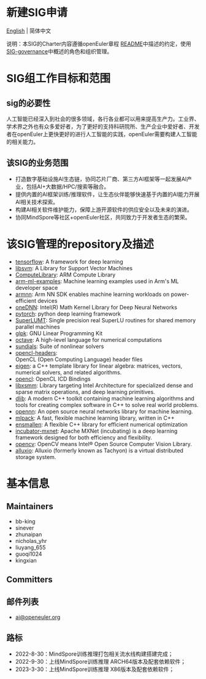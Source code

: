 
# 新建SIG申请
[English](ai.md) | 简体中文


说明：本SIG的Charter内容遵循openEuler章程 [README](/zh/governance/README.md)中描述的约定，使用[SIG-governance](/zh/technical-committee/governance/SIG-governance.md)中概述的角色和组织管理。

# SIG组工作目标和范围

 ## sig的必要性
人工智能已经深入到社会的很多领域，各行各业都可以用来提高生产力。工业界、 学术界之外也有众多爱好者，为了更好的支持科研院所、生产企业中爱好者、开发者在openEuler上更快更好的进行人工智能的实践，openEuler需要构建人工智能的相关能力。

## 该SIG的业务范围

- 打造数字基础设施AI生态链，协同芯片厂商、第三方AI框架等一起发展AI产业，包括AI+大数据/HPC/搜索等融合。 
- 提供内置的AI框架训练/推理软件，让生态伙伴能够快速基于内置的AI能力开展AI相关技术探索。
- 构建AI相关软件维护能力，保障上游开源软件的供应安全以及未来的演进。
- 协同MindSpore等社区+openEuler社区，共同致力于开发者生态的繁荣。

# 该SIG管理的repository及描述
- [tensorflow](https://gitee.com/src-openeuler/tensorflow): 
  A framework for deep learning
- [libsvm](https://gitee.com/src-openeuler/libsvm): 
  A Library for Support Vector Machines
- [ComputeLibrary](https://gitee.com/src-openeuler/ComputeLibrary): 
  ARM Compute Library
- [arm-ml-examples](https://gitee.com/src-openeuler/arm-ml-examples): 
  Machine learning examples used in Arm's ML developer space
- [armnn](https://gitee.com/src-openeuler/armnn): 
  Arm NN SDK enables machine learning workloads on power-efficient devices
- [oneDNN](https://gitee.com/src-openeuler/oneDNN): 
  Intel(R) Math Kernel Library for Deep Neural Networks
- [pytorch](https://gitee.com/src-openeuler/pytorch): 
  python deep learning framework
- [SuperLUMT](https://gitee.com/src-openeuler/SuperLUMT): 
  Single precision real SuperLU routines for shared memory parallel machines
- [glpk](https://gitee.com/src-openeuler/glpk): 
  GNU Linear Programming Kit
- [octave](https://gitee.com/src-openeuler/octave): 
  A high-level language for numerical computations
- [sundials](https://gitee.com/src-openeuler/sundials): 
  Suite of nonlinear solvers
- [opencl-headers](https://gitee.com/src-openeuler/opencl-headers):  
  OpenCL (Open Computing Language) header files
- [eigen](https://gitee.com/src-openeuler/eigen): 
  a C++ template library for linear algebra: matrices, vectors, numerical solvers, and related algorithms.
- [opencl](https://gitee.com/src-openeuler/opencl): 
  OpenCL ICD Bindings
- [libxsmm](https://gitee.com/src-openeuler/libxsmm): 
  Library targeting Intel Architecture for specialized dense and sparse matrix operations, and deep learning primitives.
- [dlib](https://gitee.com/src-openeuler/dlib): 
  A modern C++ toolkit containing machine learning algorithms and tools for creating complex software in C++ to solve real world problems.
- [opennn](https://gitee.com/src-openeuler/opennn): 
  An open source neural networks library for machine learning.
- [mlpack](https://gitee.com/src-openeuler/mlpack): 
  A fast, flexible machine learning library, written in C++
- [ensmallen](https://gitee.com/src-openeuler/ensmallen): 
  A flexible C++ library for efficient numerical optimization
- [incubator-mxnet](https://gitee.com/src-openeuler/incubator-mxnet): 
  Apache MXNet (incubating) is a deep learning framework designed for both efficiency and flexibility.
- [opencv](https://gitee.com/src-openeuler/opencv): 
  OpenCV means Intel® Open Source Computer Vision Library.
- [alluxio](https://gitee.com/src-openeuler/alluxio):
  Alluxio (formerly known as Tachyon) is a virtual distributed storage system.
  
# 基本信息

## Maintainers
- bb-king
- sinever
- zhunaipan
- nicholas_yhr
- liuyang_655
- guoqi1024
- kingxian

## Committers

## 邮件列表
  - ai@openeuler.org

## 路标
- 2022-8-30：MindSpore训练推理打包相关流水线构建搭建完成；
- 2022-9-30：上线MindSpore训练推理 ARCH64版本及配套依赖软件；
- 2023-3-30：上线MindSpore训练推理 X86版本及配套依赖软件；


